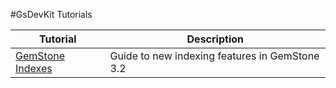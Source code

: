 #GsDevKit Tutorials

| Tutorial | Description|
|---------|------------|
|[GemStone Indexes][1]| Guide to new indexing features in GemStone 3.2 |

[1]: indexing
